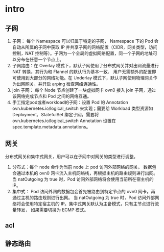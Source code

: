 # intro

## 子网
1. 子网： 每个 Namespace 可以归属于特定的子网， Namespace 下的 Pod 会自动从所属的子网中获取 IP 并共享子网的网络配置（CIDR，网关类型，访问控制，NAT 控制等）。子网为一个全局的虚拟网络配置，同一个子网的地址可以分布在任意一个节点上。
2. 子网路由：在 Overlay 模式下，默认子网使用了分布式网关并对出网流量进行 NAT 转换，其行为和 Flannel 的默认行为基本一致， 用户无需额外的配置即可使用到大部分的网络功能。在 Underlay 模式下，默认子网使用物理网关作为出网网关，并开启 arping 检查网络连通性。
3.  join 子网： 每个 Node 节点创建了一块虚拟网卡 ovn0 接入 join 子网，通过该网络完成节点和 Pod 之间的网络互通。
4.  手工指定pod或者workload的子网：设置 Pod 的 Annotation ovn.kubernetes.io/logical_switch 来实现；需要给 Workload 类型资源如 Deployment，StatefulSet 绑定子网，需要将 ovn.kubernetes.io/logical_switch Annotation 设置在 spec.template.metadata.annotations。

## 网关

分布式网关和集中式网关，用户可以在子网中对网关的类型进行调整。
1. 分布式：每个 node 会作为当前 node 上 pod 访问外部网络的网关。 数据包会通过本机的 ovn0 网卡流入主机网络栈，再根据主机的路由规则进行出网。 当 natOutgoing 为 true 时，Pod 访问外部网络将会使用当前所在宿主机的 IP。
2. 集中式： Pod 访问外网的数据包会首先被路由到特定节点的 ovn0 网卡，再通过主机的路由规则进行出网。 当 natOutgoing 为 true 时，Pod 访问外部网络将会使用特定宿主机的 IP。集中式网关默认为主备模式，只有主节点进行流量转发， 如果需要切换为 ECMP 模式。
## acl
## 静态路由